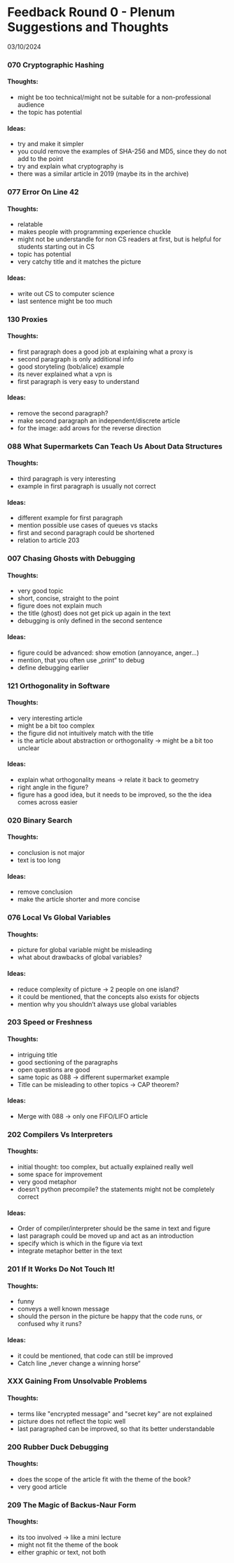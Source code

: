
# Feedback Round 0 - Plenum Suggestions and Thoughts
03/10/2024

### 070 Cryptographic Hashing
#### Thoughts:
- might be too technical/might not be suitable for a non-professional audience
- the topic has potential

#### Ideas:
- try and make it simpler 
- you could remove the examples of SHA-256 and MD5, since they do not add to the point
- try and explain what cryptography is
- there was a similar article in 2019 (maybe its in the archive)

### 077 Error On Line 42
#### Thoughts:
- relatable 
- makes people with programming experience chuckle
- might not be understandle for non CS readers at first, but is helpful for students starting out in CS
- topic has potential
- very catchy title and it matches the picture 

#### Ideas:
- write out CS to computer science
- last sentence might be too much

### 130 Proxies
#### Thoughts:
- first paragraph does a good job at explaining what a proxy is
- second paragraph is only additional info
- good storyteling (bob/alice) example
- its never explained what a vpn is
- first paragraph is very easy to understand

#### Ideas:
- remove the second paragraph?
- make second paragraph an independent/discrete article
- for the image: add arows for the reverse direction

### 088 What Supermarkets Can Teach Us About Data Structures
#### Thoughts:
- third paragraph is very interesting 
- example in first paragraph is usually not correct 

#### Ideas:
- different example for first paragraph
- mention possible use cases of queues vs stacks 
- first and second paragraph could be shortened 
- relation to article 203

### 007 Chasing Ghosts with Debugging
#### Thoughts:
- very good topic 
- short, concise, straight to the point
- figure does not explain much
- the title (ghost) does not get pick up again in the text 
- debugging is only defined in the second sentence 

#### Ideas:
- figure could be advanced: show emotion (annoyance, anger…)
- mention, that you often use „print“ to debug
- define debugging earlier

### 121 Orthogonality in Software
#### Thoughts:
- very interesting article
- might be a bit too complex 
- the figure did not intuitively match with the title 
- is the article about abstraction or orthogonality -> might be a bit too unclear

#### Ideas:
- explain what orthogonality means -> relate it back to geometry 
- right angle in the figure?
- figure has a good idea, but it needs to be improved, so the the idea comes across easier

### 020 Binary Search
#### Thoughts:
- conclusion is not major 
- text is too long

#### Ideas:
- remove conclusion
- make the article shorter and more concise 

### 076 Local Vs Global Variables
#### Thoughts:
- picture for global variable might be misleading 
- what about drawbacks of global variables?

#### Ideas:
- reduce complexity of picture -> 2 people on one island?
- it could be mentioned, that the concepts also exists for objects
- mention why you shouldn’t always use global variables

### 203 Speed or Freshness
#### Thoughts:
- intriguing title 
- good sectioning of the paragraphs 
- open questions are good 
- same topic as 088 -> different supermarket example 
- Title can be misleading to other topics -> CAP theorem?

#### Ideas:
- Merge with 088 -> only one FIFO/LIFO article

### 202 Compilers Vs Interpreters
#### Thoughts:
- initial thought: too complex, but actually explained really well 
- some space for improvement 
- very good metaphor
- doesn’t python precompile? the statements might not be completely correct

#### Ideas:
- Order of compiler/interpreter should be the same in text and figure
- last paragraph could be moved up and act as an introduction
- specify which is which in the figure via text
- integrate metaphor better in the text

### 201 If It Works Do Not Touch It!
#### Thoughts:
- funny 
- conveys a well known message 
- should the person in the picture be happy that the code runs, or confused why it runs?

#### Ideas:
- it could be mentioned, that code can still be improved 
- Catch line „never change a winning horse“

### XXX Gaining From Unsolvable Problems
#### Thoughts:
- terms like "encrypted message" and "secret key" are not explained 
- picture does not reflect the topic well 
- last paragraphed can be improved, so that its better understandable

### 200 Rubber Duck Debugging
#### Thoughts:
- does the scope of the article fit with the theme of the book? 
- very good article

### 209 The Magic of Backus-Naur Form
#### Thoughts:
- its too involved -> like a mini lecture
- might not fit the theme of the book 
- either graphic or text, not both 



